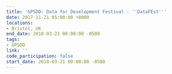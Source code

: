 ```yaml
---
title: 'GPSDD: Data for Development Festival - ''DataFEst'''
date: 2017-11-21 05:00:00 +0000
locations:
- Bristol, UK
end_date: 2018-03-23 00:00:00 -0500
tags:
- GPSDD
link: ''
code_participation: false
start_date: 2018-03-21 00:00:00 -0500
---
```


